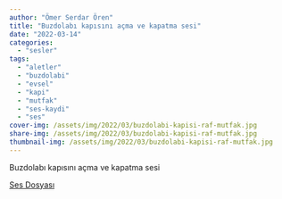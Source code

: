 ```yaml
---
author: "Ömer Serdar Ören"
title: "Buzdolabı kapısını açma ve kapatma sesi"
date: "2022-03-14"
categories: 
  - "sesler"
tags: 
  - "aletler"
  - "buzdolabi"
  - "evsel"
  - "kapi"
  - "mutfak"
  - "ses-kaydi"
  - "ses"
cover-img: /assets/img/2022/03/buzdolabi-kapisi-raf-mutfak.jpg
share-img: /assets/img/2022/03/buzdolabi-kapisi-raf-mutfak.jpg
thumbnail-img: /assets/img/2022/03/buzdolabi-kapisi-raf-mutfak.jpg
---
```


Buzdolabı kapısını açma ve kapatma sesi

[Ses Dosyası](/assets/sounds/2022/03/buzdolabi-kapisi-acma-kapatma-sesi.mp3)